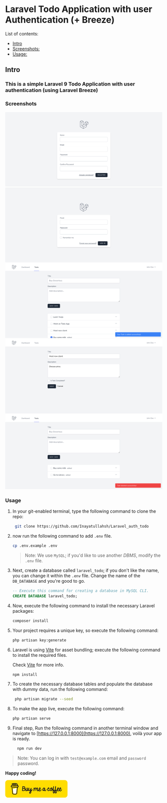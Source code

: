 # Laravel Todo Application with user Authentication (+ Breeze)


List of contents:

- [Intro](#intro)
- [Screenshots:](#screenshots)
- [Usage:](#usage)

## Intro

### This is a simple Laravel 9 Todo Application with user authentication (using Laravel Breeze)

### Screenshots

![User Registeration Page](screenshots/Register-user.png)
![User Login Page](screenshots/login-user-page.png)
![Tasks Create/List Page](screenshots/Taks-create-list-page.png)
![Task Edit Page](screenshots/Edit-task.png)
![Task Delete](screenshots/Task-deleted-message.png)

### Usage

1. In your git-enabled terminal, type the following command to clone the repo:

   ```bash
    git clone https://github.com/Inayatullahsh/Laravel_auth_todo
    ```

2. now run the following command to add `.env` file.

   ```bash
   cp .env.example .env
   ```

   >Note: We use `MySQL`; if you'd like to use another _DBMS_, modify the `.env` file.


3. Next, create a database called `laravel_todo`; if you don't like the name, you can change it within the `.env` file.
Change the name of the `DB_DATABASE` and you're good to go.
   ```sql
   -- Execute this command for creating a database in MySQL CLI.
   CREATE DATABASE laravel_todo;
   ```

4. Now, execute the following command to install the necessary Laravel packages:


   ```bash
   composer install
   ```

5. Your project requires a unique key, so execute the following command:


   ```bash
   php artisan key:generate
   ```

6. Laravel is using [Vite](https://laravel.com/docs/9.x/vite) for asset bundling; execute the following command to install the required files.

   Check [Vite](https://laravel.com/docs/9.x/vite) for more info.


   ```bash
   npm install
   ```

7. To create the necessary database tables and populate the database with dummy data, run the following command:


   ```bash
    php artisan migrate --seed
   ```

8. To make the app live, execute the following command:

   ```bash
   php artisan serve
   ```

9.  Final step, Run the following command in another terminal window and navigate to [https://127.0.0.1:8000](https://127.0.0.1:8000), voilà your app is ready.
    ```bash
      npm run dev
    ```
> Note: You can log in with `test@example.com` email and `password` password.

__Happy coding!__

<a href="https://www.buymeacoffee.com/inayatullah">
<img src="screenshots/bmc-button.svg" width="200">
</a>
